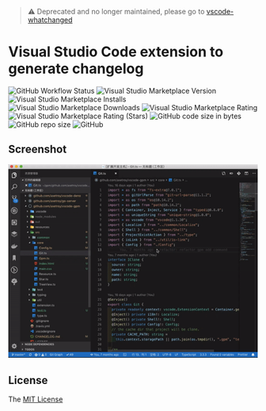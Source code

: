 > ⚠️ Deprecated and no longer maintained, please go to [vscode-whatchanged](https://github.com/release-lab/vscode-whatchanged)

# Visual Studio Code extension to generate changelog

![GitHub Workflow Status](https://img.shields.io/github/workflow/status/axetroy/vscode-changelog-generator/build)
![Visual Studio Marketplace Version](https://img.shields.io/visual-studio-marketplace/v/axetroy.vscode-changelog-generator)
![Visual Studio Marketplace Installs](https://img.shields.io/visual-studio-marketplace/i/axetroy.vscode-changelog-generator)
![Visual Studio Marketplace Downloads](https://img.shields.io/visual-studio-marketplace/d/axetroy.vscode-changelog-generator)
![Visual Studio Marketplace Rating](https://img.shields.io/visual-studio-marketplace/r/axetroy.vscode-changelog-generator)
![Visual Studio Marketplace Rating (Stars)](https://img.shields.io/visual-studio-marketplace/stars/axetroy.vscode-changelog-generator)
![GitHub code size in bytes](https://img.shields.io/github/languages/code-size/axetroy/vscode-changelog-generator)
![GitHub repo size](https://img.shields.io/github/repo-size/axetroy/vscode-changelog-generator)
![GitHub](https://img.shields.io/github/license/axetroy/vscode-changelog-generator)

## Screenshot

![Screenshot](screenshot.gif)

## License

The [MIT License](LICENSE)
